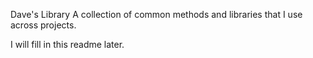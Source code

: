 Dave's Library
A collection of common methods and libraries that I use across projects.

I will fill in this readme later.